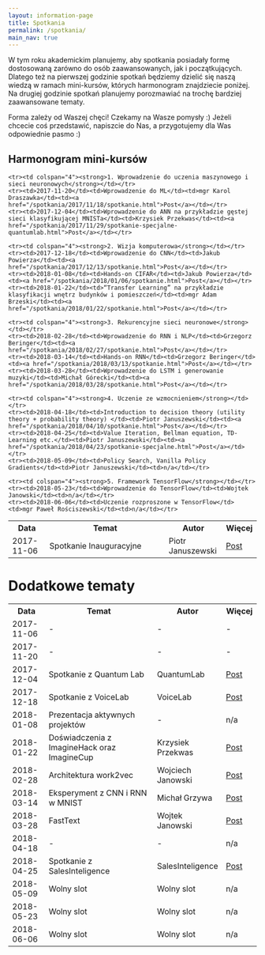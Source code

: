```yaml
---
layout: information-page
title: Spotkania
permalink: /spotkania/
main_nav: true
---
```


W tym roku akademickim planujemy, aby spotkania posiadały formę dostosowaną zarówno do osób zaawansowanych, jak i początkujących.
Dlatego też na pierwszej godzinie spotkań będziemy dzielić się naszą wiedzą w ramach mini-kursów, których harmonogram znajdziecie
poniżej. Na drugiej godzinie spotkań planujemy porozmawiać na trochę bardziej zaawansowane tematy.

Forma zależy od Waszej chęci! Czekamy na Wasze pomysły :) Jeżeli chcecie coś przedstawić, napiszcie do Nas, a przygotujemy dla Was
odpowiednie pasmo :)

## Harmonogram mini-kursów

<table>
    <tr>
        <th style="width:15%;">Data</th>
        <th style="width:48%;">Temat</th>
        <th style="width:23%;">Autor</th>
        <th style="width:14%;">Więcej</th>
    </tr>
    <tr><td>2017-11-06</td><td>Spotkanie Inauguracyjne</td><td>Piotr Januszewski</td><td><a href="/spotkania/2017/11/08/spotkanie-inauguracyjne-podsumowanie.html">Post</a></td></tr>

    <tr><td colspan="4"><strong>1. Wprowadzenie do uczenia maszynowego i sieci neuronowych</strong></td></tr>
    <tr><td>2017-11-20</td><td>Wprowadzenie do ML</td><td>mgr Karol Draszawka</td><td><a href="/spotkania/2017/11/18/spotkanie.html">Post</a></td></tr>
    <tr><td>2017-12-04</td><td>Wprowadzenie do ANN na przykładzie gęstej sieci klasyfikującej MNISTa</td><td>Krzysiek Przekwas</td><td><a href="/spotkania/2017/11/29/spotkanie-specjalne-quantumlab.html">Post</a></td></tr>

    <tr><td colspan="4"><strong>2. Wizja komputerowa</strong></td></tr>
    <tr><td>2017-12-18</td><td>Wprowadzenie do CNN</td><td>Jakub Powierza</td><td><a href="/spotkania/2017/12/13/spotkanie.html">Post</a></td></tr>
    <tr><td>2018-01-08</td><td>Hands-on CIFAR</td><td>Jakub Powierza</td><td><a href="/spotkania/2018/01/06/spotkanie.html">Post</a></td></tr>
    <tr><td>2018-01-22</td><td>“Transfer Learning” na przykładzie klasyfikacji wnętrz budynków i pomieszczeń</td><td>mgr Adam Brzeski</td><td><a href="/spotkania/2018/01/22/spotkanie.html">Post</a></td></tr>

    <tr><td colspan="4"><strong>3. Rekurencyjne sieci neuronowe</strong></td></tr>
    <tr><td>2018-02-28</td><td>Wprowadzenie do RNN i NLP</td><td>Grzegorz Beringer</td><td><a href="/spotkania/2018/02/27/spotkanie.html">Post</a></td></tr>
    <tr><td>2018-03-14</td><td>Hands-on RNN</td><td>Grzegorz Beringer</td><td><a href="/spotkania/2018/03/13/spotkanie.html">Post</a></td></tr>
    <tr><td>2018-03-28</td><td>Wprowadzenie do LSTM i generowanie muzyki</td><td>Michał Górecki</td><td><a href="/spotkania/2018/03/28/spotkanie.html">Post</a></td></tr>

    <tr><td colspan="4"><strong>4. Uczenie ze wzmocnieniem</strong></td></tr>
    <tr><td>2018-04-18</td><td>Introduction to decision theory (utility theory + probability theory) </td><td>Piotr Januszewski</td><td><a href="/spotkania/2018/04/10/spotkanie.html">Post</a></td></tr>
    <tr><td>2018-04-25</td><td>Value Iteration, Bellman equation, TD-Learning etc.</td><td>Piotr Januszewski</td><td><a href="/spotkania/2018/04/23/spotkanie-specjalne.html">Post</a></td></tr>
    <tr><td>2018-05-09</td><td>Policy Search, Vanilla Policy Gradients</td><td>Piotr Januszewski</td><td>n/a</td></tr>

    <tr><td colspan="4"><strong>5. Framework TensorFlow</strong></td></tr>
    <tr><td>2018-05-23</td><td>Wprowadzenie do TensorFlow</td><td>Wojtek Janowski</td><td>n/a</td></tr>
    <tr><td>2018-06-06</td><td>Uczenie rozproszone w TensorFlow</td><td>mgr Paweł Rościszewski</td><td>n/a</td></tr>

</table>

# Dodatkowe tematy

<table>
    <tr>
        <th style="width:15%;">Data</th>
        <th style="width:48%;">Temat</th>
        <th style="width:23%;">Autor</th>
        <th style="width:14%;">Więcej</th>
    </tr>
    <tr><td>2017-11-06</td><td>-</td><td>-</td><td>-</td></tr>
    <tr><td>2017-11-20</td><td>-</td><td>-</td><td>-</td></tr>
    <tr><td>2017-12-04</td><td>Spotkanie z Quantum Lab</td><td>QuantumLab</td><td><a href="/spotkania/2017/11/29/spotkanie-specjalne-quantumlab.html">Post</a></td></tr>
    <tr><td>2017-12-18</td><td>Spotkanie z VoiceLab</td><td>VoiceLab</td><td><a href="/spotkania/2017/12/13/spotkanie.html">Post</a></td></tr>
    <tr><td>2018-01-08</td><td>Prezentacja aktywnych projektów</td><td>-</td><td>n/a</td></tr>
    <tr><td>2018-01-22</td><td>Doświadczenia z ImagineHack oraz ImagineCup</td><td>Krzysiek Przekwas</td><td><a href="/spotkania/2018/01/22/spotkanie.html">Post</a></td></tr>
    <tr><td>2018-02-28</td><td>Architektura work2vec</td><td>Wojciech Janowski</td><td><a href="/spotkania/2018/02/27/spotkanie.html">Post</a></td></tr>
    <tr><td>2018-03-14</td><td>Eksperyment z CNN i RNN w MNIST</td><td>Michał Grzywa</td><td><a href="/spotkania/2018/03/13/spotkanie.html">Post</a></td></tr>
    <tr><td>2018-03-28</td><td>FastText</td><td>Wojtek Janowski</td><td><a href="/spotkania/2018/03/28/spotkanie.html">Post</a></td></tr>
    <tr><td>2018-04-18</td><td>-</td><td>-</td><td>n/a</td></tr>
    <tr><td>2018-04-25</td><td>Spotkanie z SalesInteligence</td><td>SalesInteligence</td><td><a href="/spotkania/2018/04/23/spotkanie-specjalne.html">Post</a></td></tr>
    <tr><td>2018-05-09</td><td>Wolny slot</td><td>Wolny slot</td><td>n/a</td></tr>
    <tr><td>2018-05-23</td><td>Wolny slot</td><td>Wolny slot</td><td>n/a</td></tr>
    <tr><td>2018-06-06</td><td>Wolny slot</td><td>Wolny slot</td><td>n/a</td></tr>
</table>

